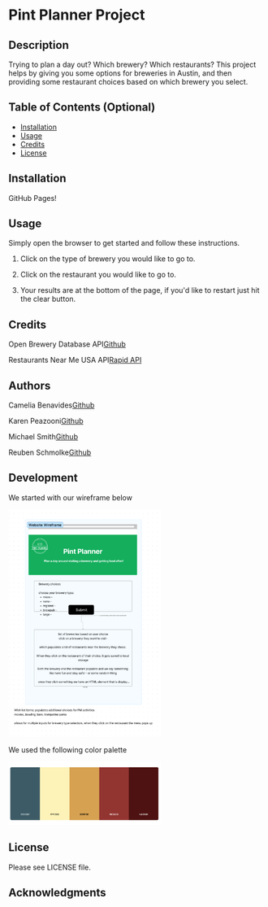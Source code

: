 # Pint Planner Project

## Description

Trying to plan a day out? Which brewery? Which restaurants? This project helps by giving you some options for breweries in Austin, and then providing some restaurant choices based on which brewery you select. 


## Table of Contents (Optional)

- [Installation](#installation)
- [Usage](#usage)
- [Credits](#credits)
- [License](#license)

## Installation

GitHub Pages!


## Usage

Simply open the browser to get started and follow these instructions.
1. Click on the type of brewery you would like to go to.

2. Click on the restaurant you would like to go to.

3. Your results are at the bottom of the page, if you'd like to restart just hit the clear button.

## Credits

Open Brewery Database API[Github](https://github.com/openbrewerydb/openbrewerydb#readme)

Restaurants Near Me USA API[Rapid API](https://rapidapi.com/makingdatameaningful/api/restaurants-near-me-usa/)

## Authors

Camelia Benavides[Github](https://github.com/cameliabenavides10)

Karen Peazooni[Github](https://github.com/kpeazzoni)

Michael Smith[Github](https://github.com/AustinBQ02)

Reuben Schmolke[Github](https://github.com/RoobyDoobster)

## Development

We started with our wireframe below

<img
src="./assets/images/Pint_planner_Wireframe.png"
alt="Wireframe"
style="display: inline-block; margin: 0 auto; max-width: 300px">

We used the following color palette 

<img
src="./assets/images/color-palette.png"
alt="Color Palette"
style="display: inline-block; margin: 0 auto; max-width: 300px">

## License

Please see LICENSE file.

## Acknowledgments


